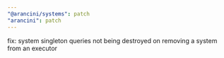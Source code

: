 ```yaml
---
"@arancini/systems": patch
"arancini": patch
---
```


fix: system singleton queries not being destroyed on removing a system from an executor
